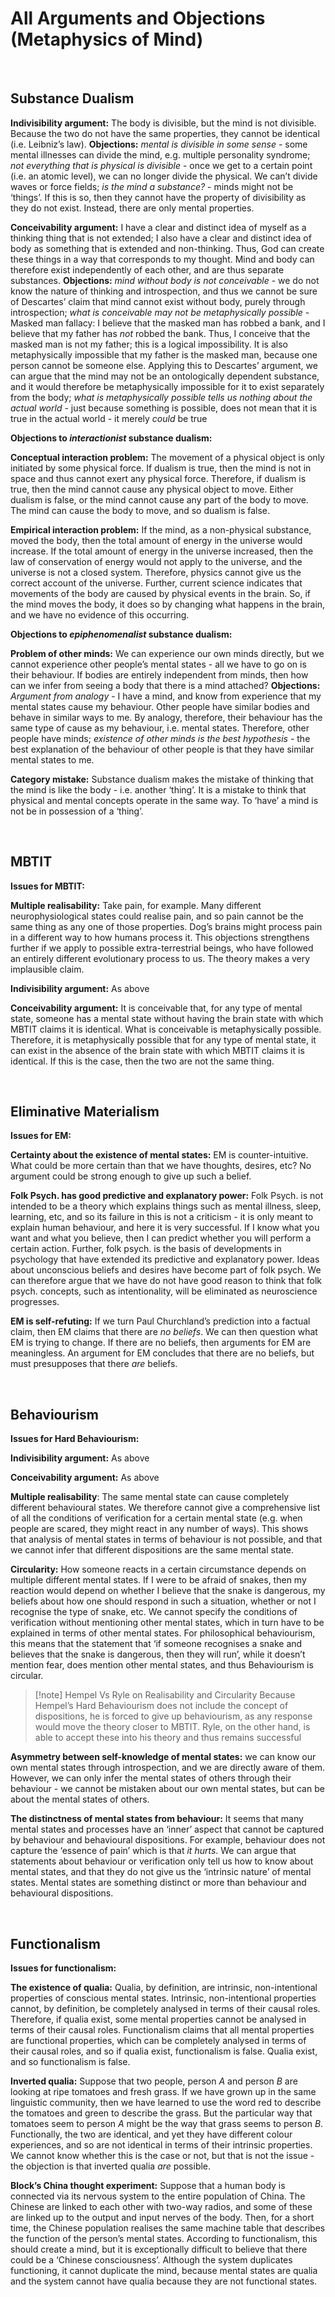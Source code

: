 # All Arguments and Objections (Metaphysics of Mind)

</br>

## Substance Dualism

**Indivisibility argument:** The body is divisible, but the mind is not divisible. Because the two do not have the same properties, they cannot be identical (i.e. Leibniz’s law).
**Objections:** *mental is divisible in some sense* - some mental illnesses can divide the mind, e.g. multiple personality syndrome; *not everything that is physical is divisible* - once we get to a certain point (i.e. an atomic level), we can no longer divide the physical. We can’t divide waves or force fields; *is the mind a substance?* - minds might not be ‘things’. If this is so, then they cannot have the property of divisibility as they do not exist. Instead, there are only mental properties.

**Conceivability argument:** I have a clear and distinct idea of myself as a thinking thing that is not extended; I also have a clear and distinct idea of body as something that is extended and non-thinking. Thus, God can create these things in a way that corresponds to my thought. Mind and body can therefore exist independently of each other, and are thus separate substances.
**Objections:** *mind without body is not conceivable* - we do not know the nature of thinking and introspection, and thus we cannot be sure of Descartes’ claim that mind cannot exist without body, purely through introspection; *what is conceivable may not be metaphysically possible* - Masked man fallacy: I believe that the masked man has robbed a bank, and I believe that my father has *not* robbed the bank. Thus, I conceive that the masked man is not my father; this is a logical impossibility. It is also metaphysically impossible that my father is the masked man, because one person cannot be someone else. Applying this to Descartes’ argument, we can argue that the mind may not be an ontologically dependent substance, and it would therefore be metaphysically impossible for it to exist separately from the body; *what is metaphysically possible tells us nothing about the actual world* - just because something is possible, does not mean that it is true in the actual world - it merely *could* be true

**Objections to *interactionist* substance dualism:**

**Conceptual interaction problem:** The movement of a physical object is only initiated by some physical force. If dualism is true, then the mind is not in space and thus cannot exert any physical force. Therefore, if dualism is true, then the mind cannot cause any physical object to move. Either dualism is false, or the mind cannot cause any part of the body to move. The mind can cause the body to move, and so dualism is false.

**Empirical interaction problem:** If the mind, as a non-physical substance, moved the body, then the total amount of energy in the universe would increase. If the total amount of energy in the universe increased, then the law of conservation of energy would not apply to the universe, and the universe is not a closed system. Therefore, physics cannot give us the correct account of the universe. Further, current science indicates that movements of the body are caused by physical events in the brain. So, if the mind moves the body, it does so by changing what happens in the brain, and we have no evidence of this occurring.

**Objections to *epiphenomenalist* substance dualism:** 

**Problem of other minds:** We can experience our own minds directly, but we cannot experience other people’s mental states - all we have to go on is their behaviour. If bodies are entirely independent from minds, then how can we infer from seeing a body that there is a mind attached?
**Objections:** *Argument from analogy* - I have a mind, and know from experience that my mental states cause my behaviour. Other people have similar bodies and behave in similar ways to me. By analogy, therefore, their behaviour has the same type of cause as my behaviour, i.e. mental states. Therefore, other people have minds; *existence of other minds is the best hypothesis* - the best explanation of the behaviour of other people is that they have similar mental states to me.

**Category mistake:** Substance dualism makes the mistake of thinking that the mind is like the body - i.e. another ‘thing’. It is a mistake to think that physical and mental concepts operate in the same way. To ‘have’ a mind is not be in possession of a ‘thing’.

</br>

## MBTIT

**Issues for MBTIT:**

**Multiple realisability:** Take pain, for example. Many different neurophysiological states could realise pain, and so pain cannot be the same thing as any one of those properties. Dog’s brains might process pain in a different way to how humans process it. This objections strengthens further if we apply to possible extra-terrestrial beings, who have followed an entirely different evolutionary process to us. The theory makes a very implausible claim.

**Indivisibility argument:** As above

**Conceivability argument:** It is conceivable that, for any type of mental state, someone has a mental state without having the brain state with which MBTIT claims it is identical. What is conceivable is metaphysically possible. Therefore, it is metaphysically possible that for any type of mental state, it can exist in the absence of the brain state with which MBTIT claims it is identical. If this is the case, then the two are not the same thing.

</br>

## Eliminative Materialism

**Issues for EM:**

**Certainty about the existence of mental states:** EM is counter-intuitive. What could be more certain than that we have thoughts, desires, etc? No argument could be strong enough to give up such a belief. 

**Folk Psych. has good predictive and explanatory power:** Folk Psych. is not intended to be a theory which explains things such as mental illness, sleep, learning, etc, and so its failure in this is not a criticism - it is only meant to explain human behaviour, and here it is very successful. If I know what you want and what you believe, then I can predict whether you will perform a certain action. Further, folk psych. is the basis of developments in psychology that have extended its predictive and explanatory power. Ideas about unconscious beliefs and desires have become part of folk psych. We can therefore argue that we have do not have good reason to think that folk psych. concepts, such as intentionality, will be eliminated as neuroscience progresses.

**EM is self-refuting:** If we turn Paul Churchland’s prediction into a factual claim, then EM claims that there are *no beliefs*. We can then question what EM is trying to change. If there are no beliefs, then arguments for EM are meaningless. An argument for EM concludes that there are no beliefs, but must presupposes that there *are* beliefs.

</br>

## Behaviourism

**Issues for Hard Behaviourism:** 

**Indivisibility argument:** As above

**Conceivability argument:** As above

**Multiple realisability**: The same mental state can cause completely different behavioural states. We therefore cannot give a comprehensive list of all the conditions of verification for a certain mental state (e.g. when people are scared, they might react in any number of ways). This shows that analysis of mental states in terms of behaviour is not possible, and that we cannot infer that different dispositions are the same mental state.

**Circularity:** How someone reacts in a certain circumstance depends on multiple different mental states. If I were to be afraid of snakes, then my reaction would depend on whether I believe that the snake is dangerous, my beliefs about how one should respond in such a situation, whether or not I recognise the type of snake, etc. We cannot specify the conditions of verification without mentioning other mental states, which in turn have to be explained in terms of other mental states. For philosophical behaviourism, this means that the statement that ‘if someone recognises a snake and believes that the snake is dangerous, then they will run’, while it doesn’t mention fear, does mention other mental states, and thus Behaviourism is circular.

>[!note] Hempel Vs Ryle on Realisability and Circularity
>Because Hempel’s Hard Behaviourism does not include the concept of dispositions, he is forced to give up behaviourism, as any response would move the theory closer to MBTIT. Ryle, on the other hand, is able to accept these into his theory and thus remains successful

**Asymmetry between self-knowledge of mental states:** we can know our own mental states through introspection, and we are directly aware of them. However, we can only infer the mental states of others through their behaviour - we cannot be mistaken about our own mental states, but can be about the mental states of others. 

**The distinctness of mental states from behaviour:** It seems that many mental states and processes have an ‘inner’ aspect that cannot be captured by behaviour and behavioural dispositions. For example, behaviour does not capture the ‘essence of pain’ which is that *it hurts*. We can argue that statements about behaviour or verification only tell us how to know about mental states, and that they do not give us the ‘intrinsic nature’ of mental states. Mental states are something distinct or more than behaviour and behavioural dispositions.

</br>

## Functionalism

**Issues for functionalism:** 

**The existence of qualia:** Qualia, by definition, are intrinsic, non-intentional properties of conscious mental states. Intrinsic, non-intentional properties cannot, by definition, be completely analysed in terms of their causal roles. Therefore, if qualia exist, some mental properties cannot be analysed in terms of their causal roles. Functionalism claims that all mental properties are functional properties, which can be completely analysed in terms of their causal roles, and so if qualia exist, functionalism is false. Qualia exist, and so functionalism is false.

**Inverted qualia:** Suppose that two people, person $A$ and person $B$ are looking at ripe tomatoes and fresh grass. If we have grown up in the same linguistic community, then we have learned to use the word red to describe the tomatoes and green to describe the grass. But the particular way that tomatoes seem to person $A$ might be the way that grass seems to person $B$. Functionally, the two are identical, and yet they have different colour experiences, and so are not identical in terms of their intrinsic properties. We cannot know whether this is the case or not, but that is not the issue - the objection is that inverted qualia *are* possible.

**Block’s China thought experiment:** Suppose that a human body is connected via its nervous system to the entire population of China. The Chinese are linked to each other with two-way radios, and some of these are linked up to the output and input nerves of the body. Then, for a short time, the Chinese population realises the same machine table that describes the function of the person’s mental states. According to functionalism, this should create a mind, but it is exceptionally difficult to believe that there could be a ‘Chinese consciousness’. Although the system duplicates functioning, it cannot duplicate the mind, because mental states are qualia and the system cannot have qualia because they are not functional states.